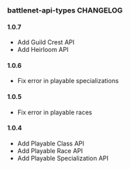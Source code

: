 ### battlenet-api-types CHANGELOG

#### 1.0.7

- Add Guild Crest API
- Add Heirloom API

#### 1.0.6

- Fix error in playable specializations

#### 1.0.5

- Fix error in playable races

#### 1.0.4

- Add Playable Class API
- Add Playable Race API
- Add Playable Specialization API